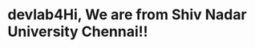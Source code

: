 # devlab4H i ,   W e   a r e   f r o m   S h i v   N a d a r   U n i v e r s i t y   C h e n n a i ! !  
 